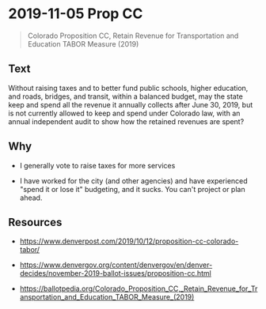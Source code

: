 # 2019-11-05 Prop CC

> Colorado Proposition CC, Retain Revenue for Transportation and Education TABOR Measure (2019)
 
## Text

Without raising taxes and to better fund public schools, higher education, and roads, bridges, and transit, within a balanced budget, may the state keep and spend all the revenue it annually collects after June 30, 2019, but is not currently allowed to keep and spend under Colorado law, with an annual independent audit to show how the retained revenues are spent?

## Why

- I generally vote to raise taxes for more services

- I have worked for the city (and other agencies) and have experienced "spend it or lose it" budgeting, and it sucks. You can't project or plan ahead.

## Resources

- https://www.denverpost.com/2019/10/12/proposition-cc-colorado-tabor/

- https://www.denvergov.org/content/denvergov/en/denver-decides/november-2019-ballot-issues/proposition-cc.html

- https://ballotpedia.org/Colorado_Proposition_CC,_Retain_Revenue_for_Transportation_and_Education_TABOR_Measure_(2019)
